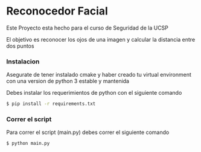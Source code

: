# Reconocedor Facial
Este Proyecto esta hecho para el curso de Seguridad de la UCSP

El objetivo es reconocer los ojos de una imagen y calcular la distancia entre dos puntos

### Instalacion

Asegurate de tener instalado cmake y haber creado tu virtual environment
con una version de python 3 estable y mantenida

Debes instalar los requerimientos de python con el siguiente comando

```sh
$ pip install -r requirements.txt
```

### Correr el script

Para correr el script (main.py) debes correr el siguiente comando

```sh
$ python main.py
```
